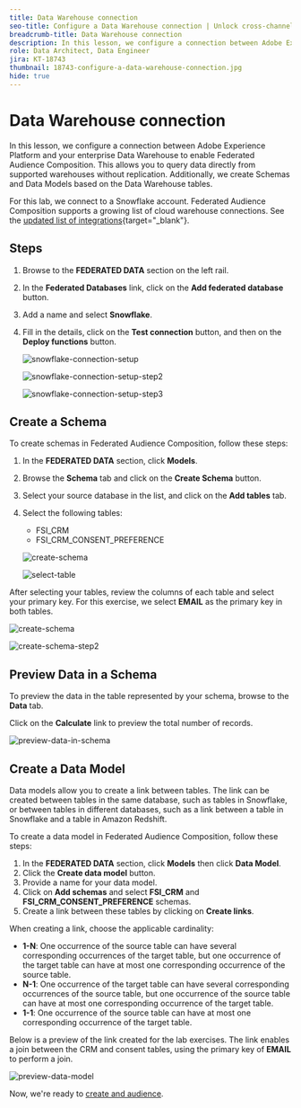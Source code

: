 ```yaml
---
title: Data Warehouse connection
seo-title: Configure a Data Warehouse connection | Unlock cross-channel insights with Federated Audience Composition
breadcrumb-title: Data Warehouse connection
description: In this lesson, we configure a connection between Adobe Experience Platform and your enterprise Data Warehouse to enable Federated Audience Composition.
role: Data Architect, Data Engineer
jira: KT-18743
thumbnail: 18743-configure-a-data-warehouse-connection.jpg
hide: true
---
```


# Data Warehouse connection

In this lesson, we configure a connection between Adobe Experience Platform and your enterprise Data Warehouse to enable Federated Audience Composition. This allows you to query data directly from supported warehouses without replication. Additionally, we create Schemas and Data Models based on the Data Warehouse tables. 

For this lab, we connect to a Snowflake account. Federated Audience Composition supports a growing list of cloud warehouse connections. See the [updated list of integrations](https://experienceleague.adobe.com/en/docs/federated-audience-composition/using/start/access-prerequisites){target="_blank"}.


## Steps

1. Browse to the **FEDERATED DATA** section on the left rail.
2. In the **Federated Databases** link, click on the **Add federated database** button.
3. Add a name and select **Snowflake**.
4. Fill in the details, click on the **Test connection** button, and then on the **Deploy functions** button.

   ![snowflake-connection-setup](assets/snowflake-connection-setup.png)

   ![snowflake-connection-setup-step2](assets/snowflake-connection-setup-step2.png)

   ![snowflake-connection-setup-step3](assets/snowflake-connection-setup-step3.png)

## Create a Schema

To create schemas in Federated Audience Composition, follow these steps:

1. In the **FEDERATED DATA** section, click **Models**.
2. Browse the **Schema** tab and click on the **Create Schema** button.
3. Select your source database in the list, and click on the **Add tables** tab.
4. Select the following tables:
   - FSI_CRM
   - FSI_CRM_CONSENT_PREFERENCE

   ![create-schema](assets/create-schema.png)

   ![select-table](assets/select-table.png)

After selecting your tables, review the columns of each table and select your primary key. For this exercise, we select **EMAIL** as the primary key in both tables.

   ![create-schema](assets/create-schema.png)

   ![create-schema-step2](assets/create-schema-step2.png)

## Preview Data in a Schema

To preview the data in the table represented by your schema, browse to the **Data** tab.

Click on the **Calculate** link to preview the total number of records.

  ![preview-data-in-schema](assets/preview-data-in-schema.png)

## Create a Data Model

Data models allow you to create a link between tables. The link can be created between tables in the same database, such as tables in Snowflake, or between tables in different databases, such as a link between a table in Snowflake and a table in Amazon Redshift.

To create a data model in Federated Audience Composition, follow these steps:

1. In the **FEDERATED DATA** section, click **Models** then click **Data Model**.
2. Click the **Create data model** button.
3. Provide a name for your data model.
4. Click on **Add schemas** and select **FSI_CRM** and **FSI_CRM_CONSENT_PREFERENCE** schemas.
5. Create a link between these tables by clicking on **Create links**.

When creating a link, choose the applicable cardinality:

- **1-N**: One occurrence of the source table can have several corresponding occurrences of the target table, but one occurrence of the target table can have at most one corresponding occurrence of the source table.
- **N-1**: One occurrence of the target table can have several corresponding occurrences of the source table, but one occurrence of the source table can have at most one corresponding occurrence of the target table.
- **1-1**: One occurrence of the source table can have at most one corresponding occurrence of the target table.

Below is a preview of the link created for the lab exercises. The link enables a join between the CRM and consent tables, using the primary key of **EMAIL** to perform a join.

   ![preview-data-model](assets/preview-data-model.png)

Now, we're ready to [create and audience](audience-creation-exercise.md).
